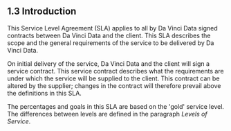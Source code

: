 ## 1.3 Introduction

This Service Level Agreement (SLA) applies to all by Da Vinci Data signed contracts between Da Vinci Data and the client. This SLA describes the scope and the general requirements of the service to be delivered by Da Vinci Data.

On initial delivery of the service, Da Vinci Data and the client will sign a service contract. This service contract describes what the requirements are under which the service will be supplied to the client. This contract can be altered by the supplier; changes in the contract will therefore prevail above the definitions in this SLA.

The percentages and goals in this SLA are based on the 'gold' service level. The differences between levels are defined in the paragraph _Levels of Service_.


